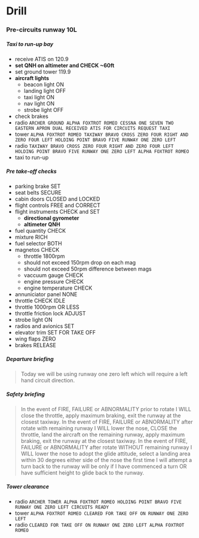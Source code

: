 # Drill

### Pre-circuits runway 10L

##### Taxi to run-up bay

* receive ATIS on 120.9
* **set QNH on altimeter and CHECK ~60ft**
* set ground tower 119.9
* **aircraft lights**
  * beacon light ON
  * landing light OFF
  * taxi light ON
  * nav light ON
  * strobe light OFF
* check brakes
* radio `ARCHER GROUND ALPHA FOXTROT ROMEO CESSNA ONE SEVEN TWO EASTERN APRON
  DUAL RECEIVED ATIS FOR CIRCUITS REQUEST TAXI`
* tower `ALPHA FOXTROT ROMEO TAXIWAY BRAVO CROSS ZERO FOUR RIGHT AND ZERO FOUR
  LEFT HOLDING POINT BRAVO FIVE RUNWAY ONE ZERO LEFT`
* radio `TAXIWAY BRAVO CROSS ZERO FOUR RIGHT AND ZERO FOUR LEFT HOLDING POINT
  BRAVO FIVE RUNWAY ONE ZERO LEFT ALPHA FOXTROT ROMEO`
* taxi to run-up

##### Pre take-off checks

* parking brake SET
* seat belts SECURE
* cabin doors CLOSED and LOCKED
* flight controls FREE and CORRECT
* flight instruments CHECK and SET
  * **directional gyrometer**
  * **altimeter QNH**
* fuel quantity CHECK
* mixture RICH
* fuel selector BOTH
* magnetos CHECK
  * throttle 1800rpm
  * should not exceed 150rpm drop on each mag
  * should not exceed 50rpm difference between mags
  * vaccuum gauge CHECK
  * engine pressure CHECK
  * engine temperature CHECK
* annuniciator panel NONE
* throttle CHECK IDLE
* throttle 1000rpm OR LESS
* throttle friction lock ADJUST
* strobe light ON
* radios and avionics SET
* elevator trim SET FOR TAKE OFF
* wing flaps ZERO
* brakes RELEASE

##### Departure briefing

> Today we will be using runway one zero left which will require a left hand
  circuit direction.

##### Safety briefing

> In the event of FIRE, FAILURE or ABNORMALITY prior to rotate I WILL close the
  throttle, apply maximum braking, exit the runway at the closest taxiway.
> In the event of FIRE, FAILURE or ABNORMALITY after rotate with remaining
  runway I WILL lower the nose, CLOSE the throttle, land the aircraft on the
  remaining runway, apply maximum braking, exit the runway at the closest
  taxiway.
> In the event of FIRE, FAILURE or ABNORMALITY after rotate WITHOUT remaining
  runway I WILL lower the nose to adopt the glide attitude, select a landing
  area within 30 degrees either side of the nose the first time I will attempt a
  turn back to the runway will be only if I have commenced a turn OR have
  sufficient height to glide back to the runway.  

##### Tower clearance

* radio `ARCHER TOWER ALPHA FOXTROT ROMEO HOLDING POINT BRAVO FIVE RUNWAY ONE
  ZERO LEFT CIRCUITS READY`
* tower `ALPHA FOXTROT ROMEO CLEARED FOR TAKE OFF ON RUNWAY ONE ZERO LEFT`
* radio `CLEARED FOR TAKE OFF ON RUNWAY ONE ZERO LEFT ALPHA FOXTROT ROMEO`
